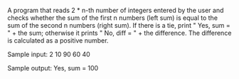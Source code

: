 A program that reads 2 * n-th number of integers entered by the user and checks whether the sum of the first n numbers (left sum) is equal to the sum of the second n numbers (right sum).
If there is a tie, print " Yes, sum = " + the sum; otherwise it prints " No, diff = " + the difference.
The difference is calculated as a positive number.

Sample input: 2 10 90 60 40

Sample output: Yes, sum = 100
